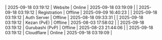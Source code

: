 | 2025-09-18 03:19:12 | Website | Online | 2025-09-18 03:19:09 |
| 2025-09-18 03:19:12 | Registration | Offline | 2025-09-09 16:40:23 |
| 2025-09-18 03:19:12 | Auth Server | Offline | 2025-08-18 09:33:31 |
| 2025-09-18 03:19:12 | Kezan (PvE) | Offline | 2025-08-03 17:58:02 |
| 2025-09-18 03:19:12 | Gurubashi (PvP) | Offline | 2025-08-23 21:44:06 |
| 2025-09-18 03:19:12 | Cloudflare | Online | 2025-09-18 03:19:09 |
